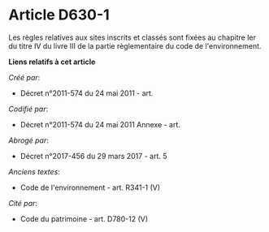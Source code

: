# Article D630-1

Les règles relatives aux sites inscrits et classés sont fixées au chapitre Ier du titre IV du livre III de la partie
règlementaire du code de l'environnement.

**Liens relatifs à cet article**

_Créé par_:

  - Décret n°2011-574 du 24 mai 2011  - art.

_Codifié par_:

  - Décret n°2011-574 du 24 mai 2011 Annexe - art.

_Abrogé par_:

  - Décret n°2017-456 du 29 mars 2017 - art. 5

_Anciens textes_:

  - Code de l'environnement - art. R341-1 (V)

_Cité par_:

  - Code du patrimoine - art. D780-12 (V)
